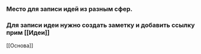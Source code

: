 ### Место для записи идей из разным сфер.

### Для записи идеи нужно создать заметку и добавить ссылку прим [[Идеи]]

[[Основа]]
